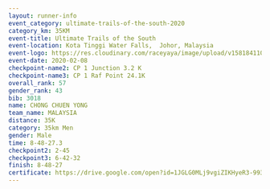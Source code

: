 ```yaml
--- 
layout: runner-info 
event_category: ultimate-trails-of-the-south-2020 
category_km: 35KM 
event-title: Ultimate Trails of the South 
event-location: Kota Tinggi Water Falls,  Johor, Malaysia 
event-logo: https://res.cloudinary.com/raceyaya/image/upload/v1581841103/logo/2020/ultimate-trails-2020_i93dfj.jpg 
event-date: 2020-02-08 
checkpoint-name2: CP 1 Junction 3.2 K 
checkpoint-name3: CP 1 Raf Point 24.1K 
overall_rank: 57
gender_rank: 43
bib: 3018
name: CHONG CHUEN YONG
team_name: MALAYSIA
distance: 35K
category: 35km Men
gender: Male
time: 8-48-27.3
checkpoint2: 2-45
checkpoint3: 6-42-32
finish: 8-48-27
certificate: https://drive.google.com/open?id=1JGLG0MLj9vgiZIKHyeR3-993gzHLTSUW
--- 
```

